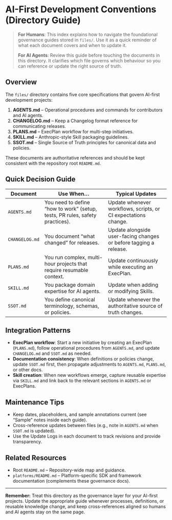 # AI-First Development Conventions (Directory Guide)

> **For Humans**: This index explains how to navigate the foundational governance guides stored in `files/`. Use it as a quick reminder of what each document covers and when to update it.
>
> **For AI Agents**: Review this guide before touching the documents in this directory. It clarifies which file governs which behaviour so you can reference or update the right source of truth.

## Overview

The `files/` directory contains five core specifications that govern AI-first development projects:

1. **AGENTS.md** – Operational procedures and commands for contributors and AI agents.
2. **CHANGELOG.md** – Keep a Changelog format reference for communicating releases.
3. **PLANS.md** – ExecPlan workflow for multi-step initiatives.
4. **SKILL.md** – Anthropic-style Skill packaging guidelines.
5. **SSOT.md** – Single Source of Truth principles for canonical data and policies.

These documents are authoritative references and should be kept consistent with the repository root `README.md`.

## Quick Decision Guide

| Document | Use When… | Typical Updates |
|----------|-----------|-----------------|
| `AGENTS.md` | You need to define “how to work” (setup, tests, PR rules, safety practices). | Update whenever workflows, scripts, or CI expectations change. |
| `CHANGELOG.md` | You document “what changed” for releases. | Update alongside user-facing changes or before tagging a release. |
| `PLANS.md` | You run complex, multi-hour projects that require resumable context. | Update continuously while executing an ExecPlan. |
| `SKILL.md` | You package domain expertise for AI agents. | Update when adding or modifying Skills. |
| `SSOT.md` | You define canonical terminology, schemas, or policies. | Update whenever the authoritative source of truth changes. |

## Integration Patterns

- **ExecPlan workflow**: Start a new initiative by creating an ExecPlan (`PLANS.md`), follow operational procedures from `AGENTS.md`, and update `CHANGELOG.md` and `SSOT.md` as needed.
- **Documentation consistency**: When definitions or policies change, update `SSOT.md` first, then propagate adjustments to `AGENTS.md`, `PLANS.md`, or other docs.
- **Skill creation**: When new workflows emerge, capture reusable expertise via `SKILL.md` and link back to the relevant sections in `AGENTS.md` or ExecPlans.

## Maintenance Tips

- Keep dates, placeholders, and sample annotations current (see “Sample” notes inside each guide).
- Cross-reference updates between files (e.g., note in `AGENTS.md` when `SSOT.md` is updated).
- Use the Update Logs in each document to track revisions and provide transparency.

## Related Resources

- Root `README.md` – Repository-wide map and guidance.
- `platforms/README.md` – Platform-specific SDK and framework documentation (complements these governance docs).

---

**Remember:** Treat this directory as the governance layer for your AI-first projects. Update the appropriate guide whenever processes, definitions, or reusable knowledge change, and keep cross-references aligned so humans and AI agents stay on the same page.
